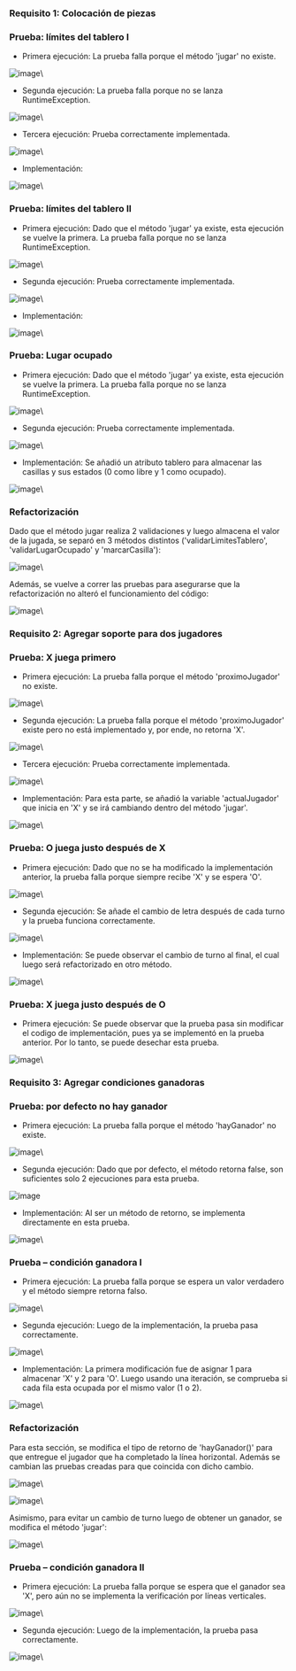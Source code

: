 ### Requisito 1: Colocación de piezas

### Prueba: límites del tablero I

- Primera ejecución: La prueba falla porque el método 'jugar' no existe.

![image](https://github.com/FixerDiegoB/CC3S2-2023.1/assets/57854488/c203646d-9be1-428e-83f1-6904ff306fea)\

- Segunda ejecución: La prueba falla porque no se lanza RuntimeException.

![image](https://github.com/FixerDiegoB/CC3S2-2023.1/assets/57854488/6938f511-d982-45ee-8e2e-e7e1cac37a37)\

- Tercera ejecución: Prueba correctamente implementada.

![image](https://github.com/FixerDiegoB/CC3S2-2023.1/assets/57854488/57b3ea63-8f80-48be-bef7-cffcfb127829)\

- Implementación:

![image](https://github.com/FixerDiegoB/CC3S2-2023.1/assets/57854488/ac1e89be-9e0a-45a6-b899-45fb35703546)\

### Prueba: límites del tablero II

- Primera ejecución: Dado que el método 'jugar' ya existe, esta ejecución se vuelve la primera. La prueba falla porque no se lanza RuntimeException.

![image](https://github.com/FixerDiegoB/CC3S2-2023.1/assets/57854488/3892dd5a-66e7-48e1-a0f9-10e041754b46)\

- Segunda ejecución: Prueba correctamente implementada.

![image](https://github.com/FixerDiegoB/CC3S2-2023.1/assets/57854488/90a76501-47b5-4473-8126-fca295afc39a)\

- Implementación:

![image](https://github.com/FixerDiegoB/CC3S2-2023.1/assets/57854488/435c9c3a-ea4f-46c1-9eaa-f9f40a9df6cc)\

### Prueba: Lugar ocupado

- Primera ejecución: Dado que el método 'jugar' ya existe, esta ejecución se vuelve la primera. La prueba falla porque no se lanza RuntimeException.

![image](https://github.com/FixerDiegoB/CC3S2-2023.1/assets/57854488/25dd2ae9-1fdb-4316-b730-e63dccdbfbb6)\

- Segunda ejecución: Prueba correctamente implementada.

![image](https://github.com/FixerDiegoB/CC3S2-2023.1/assets/57854488/ffe45dd6-6f47-4843-b483-ead600aa7ee9)\

- Implementación: Se añadió un atributo tablero para almacenar las casillas y sus estados (0 como libre y 1 como ocupado).

![image](https://github.com/FixerDiegoB/CC3S2-2023.1/assets/57854488/8117ce99-1d36-4e13-b5c5-2fdeb607a38a)\

### Refactorización

Dado que el método jugar realiza 2 validaciones y luego almacena el valor de la jugada, se separó en 3 métodos distintos ('validarLimitesTablero', 'validarLugarOcupado' y 'marcarCasilla'):

![image](https://github.com/FixerDiegoB/CC3S2-2023.1/assets/57854488/fc01883e-7948-4bf6-8458-7256af70448b)\

Además, se vuelve a correr las pruebas para asegurarse que la refactorización no alteró el funcionamiento del código:

![image](https://github.com/FixerDiegoB/CC3S2-2023.1/assets/57854488/1361e1e4-e481-4542-8a20-4c62c385cc99)\

### Requisito 2: Agregar soporte para dos jugadores

### Prueba: X juega primero

- Primera ejecución: La prueba falla porque el método 'proximoJugador' no existe.

![image](https://github.com/FixerDiegoB/CC3S2-2023.1/assets/57854488/51582f1b-df07-4694-9eef-769aba7f5670)\

- Segunda ejecución: La prueba falla porque el método 'proximoJugador' existe pero no está implementado y, por ende, no retorna 'X'.

![image](https://github.com/FixerDiegoB/CC3S2-2023.1/assets/57854488/1d89ad94-ead2-482d-a5c4-431972ac7cbf)\

- Tercera ejecución: Prueba correctamente implementada.

![image](https://github.com/FixerDiegoB/CC3S2-2023.1/assets/57854488/9fd996e2-3c9d-4790-b344-35e10507f321)\

- Implementación: Para esta parte, se añadió la variable 'actualJugador' que inicia en 'X' y se irá cambiando dentro del método 'jugar'.

![image](https://github.com/FixerDiegoB/CC3S2-2023.1/assets/57854488/51f64feb-b9bd-489b-9838-8c5b9df2f5f2)\

### Prueba: O juega justo después de X

- Primera ejecución: Dado que no se ha modificado la implementación anterior, la prueba falla porque siempre recibe 'X' y se espera 'O'.

![image](https://github.com/FixerDiegoB/CC3S2-2023.1/assets/57854488/5535a4d9-cab6-42c0-b551-93be2548dbbf)\

- Segunda ejecución: Se añade el cambio de letra después de cada turno y la prueba funciona correctamente.

![image](https://github.com/FixerDiegoB/CC3S2-2023.1/assets/57854488/c0d8c855-2f15-46e1-8368-c05e01122aa7)\

- Implementación: Se puede observar el cambio de turno al final, el cual luego será refactorizado en otro método.

![image](https://github.com/FixerDiegoB/CC3S2-2023.1/assets/57854488/fda41351-45e9-4297-823c-4d22f67ad866)\

### Prueba: X juega justo después de O

- Primera ejecución: Se puede observar que la prueba pasa sin modificar el codigo de implementación, pues ya se implementó en la prueba anterior. Por lo tanto, se puede desechar esta prueba.

![image](https://github.com/FixerDiegoB/CC3S2-2023.1/assets/57854488/74bb04da-d95b-4d81-bfea-9112e55be5b4)\

### Requisito 3: Agregar condiciones ganadoras

### Prueba: por defecto no hay ganador

- Primera ejecución: La prueba falla porque el método 'hayGanador' no existe.

![image](https://github.com/FixerDiegoB/CC3S2-2023.1/assets/57854488/956c0897-c977-4c08-ac66-d6bc4a19ae52)\

- Segunda ejecución: Dado que por defecto, el método retorna false, son suficientes solo 2 ejecuciones para esta prueba.

![image](https://github.com/FixerDiegoB/CC3S2-2023.1/assets/57854488/e2a70260-b62e-4c76-a49c-fa54eefae7f3)

- Implementación: Al ser un método de retorno, se implementa directamente en esta prueba.

![image](https://github.com/FixerDiegoB/CC3S2-2023.1/assets/57854488/4d84624b-8139-4174-a5a1-f64be789caba)\

### Prueba – condición ganadora I

- Primera ejecución: La prueba falla porque se espera un valor verdadero y el método siempre retorna falso.

![image](https://github.com/FixerDiegoB/CC3S2-2023.1/assets/57854488/57e6960c-786a-4ffb-83b0-62888b6ca340)\

- Segunda ejecución: Luego de la implementación, la prueba pasa correctamente.

![image](https://github.com/FixerDiegoB/CC3S2-2023.1/assets/57854488/e40f0123-1d4b-407c-883b-61fa79a4e0be)\

- Implementación: La primera modificación fue de asignar 1 para almacenar 'X' y 2 para 'O'. Luego usando una iteración, se comprueba si cada fila esta ocupada por el mismo valor (1 o 2).

![image](https://github.com/FixerDiegoB/CC3S2-2023.1/assets/57854488/ea24e2cd-9660-42c1-85e0-de7bd2de2e8d)\

### Refactorización

Para esta sección, se modifica el tipo de retorno de 'hayGanador()' para que entregue el jugador que ha completado la línea horizontal. Además se cambian las pruebas creadas para que coincida con dicho cambio.

![image](https://github.com/FixerDiegoB/CC3S2-2023.1/assets/57854488/1c72d57a-a6d2-4907-8efe-ad1d32d94efa)\

![image](https://github.com/FixerDiegoB/CC3S2-2023.1/assets/57854488/7727691f-11b7-4216-9d20-b2b6dde0f1a1)\

Asimismo, para evitar un cambio de turno luego de obtener un ganador, se modifica el método 'jugar':

![image](https://github.com/FixerDiegoB/CC3S2-2023.1/assets/57854488/907d1cf4-118e-4bbe-b2f2-44483a670c87)\

### Prueba – condición ganadora II

- Primera ejecución: La prueba falla porque se espera que el ganador sea 'X', pero aún no se implementa la verificación por líneas verticales.

![image](https://github.com/FixerDiegoB/CC3S2-2023.1/assets/57854488/de8a4d5d-d620-43b0-a6ed-230d7fd8128a)\

- Segunda ejecución: Luego de la implementación, la prueba pasa correctamente.

![image](https://github.com/FixerDiegoB/CC3S2-2023.1/assets/57854488/1886a54a-83a8-4896-bb15-4d38a2af9449)\









